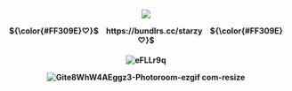 <p align="center">
<h4 align="center"

![](https://komarev.com/ghpvc/?username=F2T2EA&label=stars+++&color=ff0080&style=plastic)

 <p align="center"> 
<strong>${\color{#FF309E}♡}$ ⠀https://bundlrs.cc/starzy ⠀<strong>${\color{#FF309E}♡}$
<p align="center">
<h4 align="center"

![eFLLr9q](https://github.com/user-attachments/assets/68557db8-e1b1-47ce-8e5c-001e4b19701c)

![Gite8WhW4AEggz3-Photoroom-ezgif com-resize](https://github.com/user-attachments/assets/6748392f-95e6-4add-a4e0-5556331b3bde)
